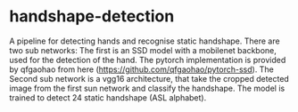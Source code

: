# handshape-detection
A pipeline for detecting hands and recognise static handshape.
There are two sub networks:
The first is an SSD model with a mobilenet backbone, used for the detection of the hand. The pytorch implementation is provided by qfgaohao from here (https://github.com/qfgaohao/pytorch-ssd).
The Second sub network is a vgg16 architecture, that take the cropped detected image from the first sun network and classify the handshape. The model is trained to detect 24 static handshape (ASL alphabet).
